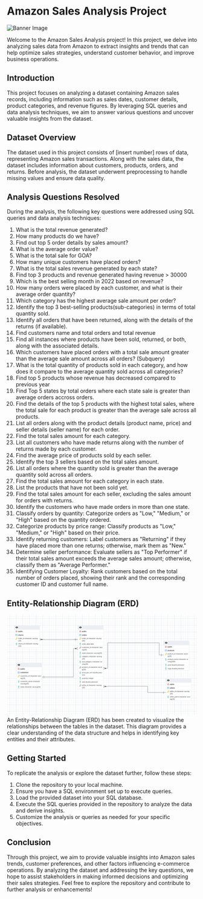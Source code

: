 # Amazon Sales Analysis Project
![Banner Image](https://www.pymnts.com/wp-content/uploads/2017/09/amazon-India.jpg?w=620)

Welcome to the Amazon Sales Analysis project! In this project, we delve into analyzing sales
data from Amazon to extract insights and trends that can help optimize sales strategies,
understand customer behavior, and improve business operations.
## Introduction
This project focuses on analyzing a dataset containing Amazon sales records, including
information such as sales dates, customer details, product categories, and revenue figures. By
leveraging SQL queries and data analysis techniques, we aim to answer various questions and
uncover valuable insights from the dataset.
## Dataset Overview
The dataset used in this project consists of [insert number] rows of data, representing Amazon
sales transactions. Along with the sales data, the dataset includes information about customers,
products, orders, and returns. Before analysis, the dataset underwent preprocessing to handle
missing values and ensure data quality.
## Analysis Questions Resolved
During the analysis, the following key questions were addressed using SQL queries and data
analysis techniques:
1. What is the total revenue generated?
2. How many products do we have?
3. Find out top 5 order details by sales amount?
4. What is the average order value?
5. What is the total sale for GOA?
6. How many unique customers have placed orders?
7. What is the total sales revenue generated by each state?
8. Find top 3 products and revenue generated having revenue > 30000
9. Which is the best selling month in 2022 based on revenue?
10. How many orders were placed by each customer, and what is their average order quantity?
11. Which category has the highest average sale amount per order?
12. Identify the top 3 best-selling products(sub-categories) in terms of total quantity sold.
13. Identify all orders that have been returned, along with the details of the returns (if available).
14. Find customers name and total orders and total revenue
15. Find all instances where products have been sold, returned, or both, along with the associated details.
16. Which customers have placed orders with a total sale amount greater than the average sale amount across all orders? (Subquery)
17. What is the total quantity of products sold in each category, and how does it compare to the average quantity sold across all categories?
18. Find top 5 products whose revenue has decreased compared to previous year
19. Find Top 5 states by total orders where each state sale is greater than average orders accross orders.
20. Find the details of the top 5 products with the highest total sales, where the total sale for each product is greater than the average sale across all products.
21. List all orders along with the product details (product name, price) and seller details (seller name) for each order.
22. Find the total sales amount for each category.
23. List all customers who have made returns along with the number of returns made by each customer.
24. Find the average price of products sold by each seller.
25. Identify the top 3 sellers based on the total sales amount.
26. List all orders where the quantity sold is greater than the average quantity sold across all orders.
27. Find the total sales amount for each category in each state.
28. List the products that have not been sold yet.
29. Find the total sales amount for each seller, excluding the sales amount for orders with returns.
30. Identify the customers who have made orders in more than one state.
31. Classify orders by quantity: Categorize orders as "Low," "Medium," or "High" based on the quantity ordered.
32. Categorize products by price range: Classify products as "Low," "Medium," or "High" based on their price.
33. Identify returning customers: Label customers as "Returning" if they have placed more than one returns; otherwise, mark them as "New."
34. Determine seller performance: Evaluate sellers as "Top Performer" if their total sales amount exceeds the average sales amount; otherwise, classify them as "Average Performer."
35. Identifying Customer Loyalty: Rank customers based on the total number of orders placed, showing their rank and the corresponding customer ID and customer full name.
## Entity-Relationship Diagram (ERD)
![ERD Image](https://github.com/shamili007/Amazon_sales_analysis/blob/main/ERD%20Database.png)
An Entity-Relationship Diagram (ERD) has been created to visualize the relationships between
the tables in the dataset. This diagram provides a clear understanding of the data structure and
helps in identifying key entities and their attributes.
## Getting Started
To replicate the analysis or explore the dataset further, follow these steps:
1. Clone the repository to your local machine.
2. Ensure you have a SQL environment set up to execute queries.
3. Load the provided dataset into your SQL database.
4. Execute the SQL queries provided in the repository to analyze the data and derive insights.
5. Customize the analysis or queries as needed for your specific objectives.
## Conclusion
Through this project, we aim to provide valuable insights into Amazon sales trends, customer
preferences, and other factors influencing e-commerce operations. By analyzing the dataset
and addressing the key questions, we hope to assist stakeholders in making informed decisions
and optimizing their sales strategies.
Feel free to explore the repository and contribute to further analysis or enhancements!
